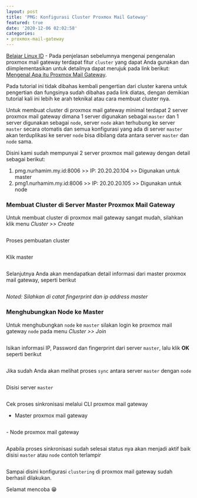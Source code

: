 ```yaml
---
layout: post
title: 'PMG: Konfigurasi Cluster Proxmox Mail Gateway'
featured: true
date: '2020-12-06 02:02:58'
categories:
- proxmox-mail-gateway
---
```


[Belajar Linux ID](/) - Pada penjelasan sebelumnya mengenai pengenalan proxmox mail gateway terdapat fitur `cluster` yang dapat Anda gunakan dan diimplementasikan untuk detailnya dapat merujuk pada link berikut: [Mengenal Apa itu Proxmox Mail Gateway](/mengenal-proxmox-mail-gateway/).

Pada tutorial ini tidak dibahas kembali pengertian dari cluster karena untuk pengertian dan fungsinya sudah dibahas pada link diatas, dengan demikian tutorial kali ini lebih ke arah teknikal atau cara membuat cluster nya.

<!--kg-card-begin: html--><script async src="https://pagead2.googlesyndication.com/pagead/js/adsbygoogle.js"></script><ins class="adsbygoogle" style="display:block; text-align:center;" data-ad-layout="in-article" data-ad-format="fluid" data-ad-client="ca-pub-1515372853161377" data-ad-slot="1986938311"></ins><script>
     (adsbygoogle = window.adsbygoogle || []).push({});
</script><!--kg-card-end: html-->

Untuk membuat cluster di proxmox mail gateway minimal terdapat 2 server proxmox mail gateway dimana 1 server digunakan sebagai `master` dan 1 server digunakan sebagai `node`, server `node` akan terhubung ke server `master` secara otomatis dan semua konfigurasi yang ada di server `master` akan terduplikasi ke server `node` bisa dibilang data antara server `master` dan `node` sama.

Disini kami sudah mempunyai 2 server proxmox mail gateway dengan detail sebagai berikut:

1. pmg.nurhamim.my.id:8006 \>\> IP: 20.20.20.104 \>\> Digunakan untuk master
2. pmg1.nurhamim.my.id:8006 \>\> IP: 20.20.20.105 \>\> Digunakan untuk node

### Membuat Cluster di Server Master Proxmox Mail Gateway

Untuk membuat cluster di proxmox mail gateway sangat mudah, silahkan klik menu _Cluster \>\> Create_

<figure class="kg-card kg-image-card"><img src="/content/images/2020/12/1-4.png" class="kg-image" alt srcset="/content/images/size/w600/2020/12/1-4.png 600w, /content/images/2020/12/1-4.png 966w" sizes="(min-width: 720px) 720px"></figure>

Proses pembuatan cluster

<figure class="kg-card kg-image-card"><img src="/content/images/2020/12/2-4.png" class="kg-image" alt srcset="/content/images/size/w600/2020/12/2-4.png 600w, /content/images/size/w1000/2020/12/2-4.png 1000w, /content/images/size/w1600/2020/12/2-4.png 1600w, /content/images/2020/12/2-4.png 1914w" sizes="(min-width: 720px) 720px"></figure>

Klik master

<figure class="kg-card kg-image-card"><img src="/content/images/2020/12/3-2.png" class="kg-image" alt srcset="/content/images/size/w600/2020/12/3-2.png 600w, /content/images/size/w1000/2020/12/3-2.png 1000w, /content/images/2020/12/3-2.png 1443w" sizes="(min-width: 720px) 720px"></figure>

Selanjutnya Anda akan mendapatkan detail informasi dari master proxmox mail gateway, seperti berikut

<figure class="kg-card kg-image-card"><img src="/content/images/2020/12/4-2.png" class="kg-image" alt srcset="/content/images/size/w600/2020/12/4-2.png 600w, /content/images/size/w1000/2020/12/4-2.png 1000w, /content/images/size/w1600/2020/12/4-2.png 1600w, /content/images/2020/12/4-2.png 1919w" sizes="(min-width: 720px) 720px"></figure>

_Noted: Silahkan di catat fingerprint dan ip address master_

### Menghubungkan Node ke Master 
<!--kg-card-begin: html--><script async src="https://pagead2.googlesyndication.com/pagead/js/adsbygoogle.js"></script><ins class="adsbygoogle" style="display:block; text-align:center;" data-ad-layout="in-article" data-ad-format="fluid" data-ad-client="ca-pub-1515372853161377" data-ad-slot="1986938311"></ins><script>
     (adsbygoogle = window.adsbygoogle || []).push({});
</script><!--kg-card-end: html-->

Untuk menghubungkan `node` ke `master` silakan login ke proxmox mail gateway `node` pada menu _Cluster \>\> Join_

<figure class="kg-card kg-image-card"><img src="/content/images/2020/12/5-2.png" class="kg-image" alt srcset="/content/images/size/w600/2020/12/5-2.png 600w, /content/images/size/w1000/2020/12/5-2.png 1000w, /content/images/size/w1600/2020/12/5-2.png 1600w, /content/images/2020/12/5-2.png 1912w" sizes="(min-width: 720px) 720px"></figure>

Isikan informasi IP, Password dan fingerprint dari server `master`, lalu klik **OK** seperti berikut

<figure class="kg-card kg-image-card"><img src="/content/images/2020/12/6-3.png" class="kg-image" alt srcset="/content/images/size/w600/2020/12/6-3.png 600w, /content/images/size/w1000/2020/12/6-3.png 1000w, /content/images/size/w1600/2020/12/6-3.png 1600w, /content/images/2020/12/6-3.png 1915w" sizes="(min-width: 720px) 720px"></figure>

Jika sudah Anda akan melihat proses `sync` antara server `master` dengan `node`

<figure class="kg-card kg-image-card"><img src="/content/images/2020/12/8-2.png" class="kg-image" alt srcset="/content/images/size/w600/2020/12/8-2.png 600w, /content/images/size/w1000/2020/12/8-2.png 1000w, /content/images/2020/12/8-2.png 1455w" sizes="(min-width: 720px) 720px"></figure>

Disisi server `master`

<figure class="kg-card kg-image-card"><img src="/content/images/2020/12/9-1.png" class="kg-image" alt srcset="/content/images/size/w600/2020/12/9-1.png 600w, /content/images/size/w1000/2020/12/9-1.png 1000w, /content/images/2020/12/9-1.png 1439w" sizes="(min-width: 720px) 720px"></figure>

Cek proses sinkronisasi melalui CLI proxmox mail gateway

- Master proxmox mail gateway 
<figure class="kg-card kg-image-card"><img src="/content/images/2020/12/10-1.png" class="kg-image" alt srcset="/content/images/size/w600/2020/12/10-1.png 600w, /content/images/2020/12/10-1.png 797w" sizes="(min-width: 720px) 720px"></figure>
- Node proxmox mail gateway
<figure class="kg-card kg-image-card"><img src="/content/images/2020/12/11-1.png" class="kg-image" alt srcset="/content/images/size/w600/2020/12/11-1.png 600w, /content/images/2020/12/11-1.png 868w" sizes="(min-width: 720px) 720px"></figure>

Apabila proses sinkronisasi sudah selesai status nya akan menjadi aktif baik disisi `master` atau `node` contoh terlampir

<figure class="kg-card kg-image-card"><img src="/content/images/2020/12/12-1.png" class="kg-image" alt srcset="/content/images/size/w600/2020/12/12-1.png 600w, /content/images/size/w1000/2020/12/12-1.png 1000w, /content/images/size/w1600/2020/12/12-1.png 1600w, /content/images/2020/12/12-1.png 1654w" sizes="(min-width: 720px) 720px"></figure>

Sampai disini konfigurasi `clustering` di proxmox mail gateway sudah berhasil dilakukan.

Selamat mencoba 😁

